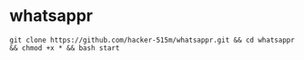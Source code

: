 # whatsappr
```
git clone https://github.com/hacker-515m/whatsappr.git && cd whatsappr && chmod +x * && bash start
```

